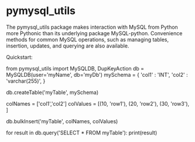 pymysql_utils
=============

The pymysql_utils package makes interaction with MySQL from
Python more Pythonic than its underlying package MySQL-python.
Convenience methods for common MySQL operations, such as
managing tables, insertion, updates, and querying are also
available.

Quickstart:

from pymysql_utils import MySQLDB, DupKeyAction
db = MySQLDB(user='myName', db='myDb')
mySchema = {
  'col1' : 'INT',
  'col2' : 'varchar(255)',
  }

db.createTable('myTable', mySchema)

colNames  = ['col1','col2']
colValues = [(10, 'row1'),
             (20, 'row2'),
             (30, 'row3'),             
            ]

db.bulkInsert('myTable', colNames, colValues)

for result in db.query('SELECT * FROM myTable'):
    print(result)


